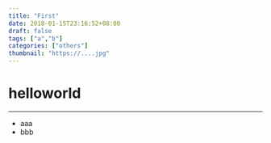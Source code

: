 ```yaml
---
title: "First"
date: 2018-01-15T23:16:52+08:00
draft: false
tags: ["a","b"]
categories: ["others"]
thumbnail: "https://....jpg"
---
```


# helloworld
---
- aaa
- bbb
